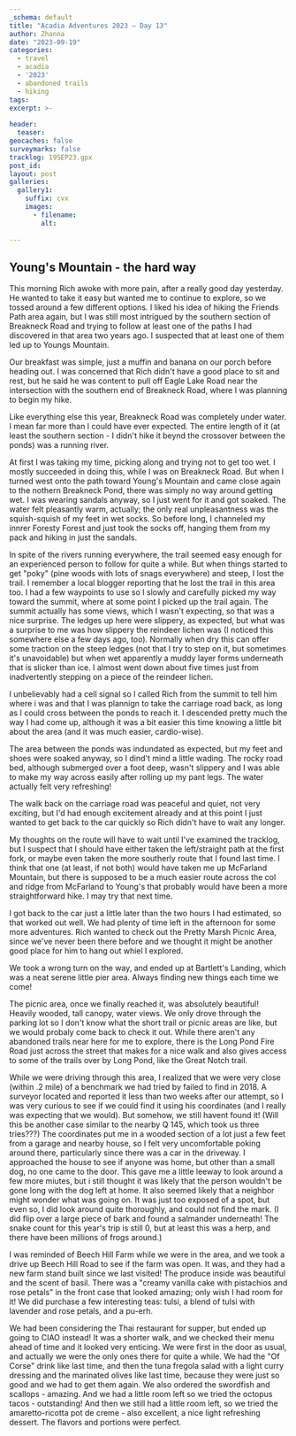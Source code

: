 ```yaml
---
_schema: default
title: "Acadia Adventures 2023 – Day 13"
author: Zhanna
date: "2023-09-19"
categories: 
  - travel
  - acadia
  - '2023'
  - abandoned trails
  - hiking
tags:
excerpt: >-
  
header:
  teaser:
geocaches: false
surveymarks: false
tracklog: 19SEP23.gpx
post_id: 
layout: post
galleries:
  gallery1:
    suffix: cvx
    images:
      - filename: 
        alt:
    
---
```


## Young's Mountain - the hard way

This morning Rich awoke with more pain, after a really good day yesterday. He wanted to take it easy but wanted me to continue to explore, so we tossed around a few different options. I liked his idea of hiking the Friends Path area again, but I was still most intrigued by the southern section of Breakneck Road and trying to follow at least one of the paths I had discovered in that area two years ago. I suspected that at least one of them led up to Youngs Mountain.

Our breakfast was simple, just a muffin and banana on our porch before heading out. I was concerned that Rich didn't have a good place to sit and rest, but he said he was content to pull off Eagle Lake Road near the intersection with the southern end of Breakneck Road, where I was planning to begin my hike.

Like everything else this year, Breakneck Road was completely under water. I mean far more than I could have ever expected. The entire length of it (at least the southern section - I didn't hike it beynd the crossover between the ponds) was a running river.

At first I was taking my time, picking along and trying not to get too wet. I mostly succeeded in doing this, while I was on Breakneck Road. But when I turned west onto the path toward Young's Mountain and came close again to the nothern Breakneck Pond, there was simply no way around getting wet. I was wearing sandals anyway, so I just went for it and got soaked. The water felt pleasantly warm, actually; the only real unpleasantness was the squish-squish of my feet in wet socks. So before long, I channeled my innrer Foresty Forest and just took the socks off, hanging them from my pack and hiking in just the sandals.

In spite of the rivers running everywhere, the trail seemed easy enough for an experienced person to follow for quite a while. But when things started to get "poky" (pine woods with lots of snags everywhere) and steep, I lost the trail. I remember a local blogger reporting that he lost the trail in this area too. I had a few waypoints to use so I slowly and carefully picked my way toward the summit, where at some point I picked up the trail again. The summit actually has some views, which I wasn't expecting, so that was a nice surprise. The ledges up here were slippery, as expected, but what was a surprise to me was how slippery the reindeer lichen was (I noticed this somewhere else a few days ago, too). Normally when dry this can offer some traction on the steep ledges (not that I try to step on it, but sometimes it's unavoidable) but when wet apparently a muddy layer forms underneath that is slicker than ice. I almost went down about five times just from inadvertently stepping on a piece of the reindeer lichen.

I unbelievably had a cell signal so I called Rich from the summit to tell him where i was and that I was plannign to take the carriage road back, as long as I could cross between the ponds to reach it. I descended pretty much the way I had come up, although it was a bit easier this time knowing a little bit about the area (and it was much easier, cardio-wise). 

The area between the ponds was indundated as expected, but my feet and shoes were soaked anyway, so I dind't mind a little wading. The rocky road bed, although submerged over a foot deep, wasn't slippery and I was able to make my way across easily after rolling up my pant legs. The water actually felt very refreshing!

The walk back on the carriage road was peaceful and quiet, not very exciting, but I'd had enough excitement already and at this point I just wanted to get back to the car quickly so Rich didn't have to wait any longer. 

My thoughts on the route will have to wait until I've examined the tracklog, but I suspect that I should have either taken the left/straight path at the first fork, or maybe even taken the more southerly route that I found last time. I think that one (at least, if not both) would have taken me up McFarland Mountain, but there is supposed to be a much easier route across the col and ridge from McFarland to Young's that probably would have been a more straightforward hike. I may try that next time.

I got back to the car just a little later than the two hours I had estimated, so that worked out well. We had plenty of time left in the afternoon for some more adventures. Rich wanted to check out the Pretty Marsh Picnic Area, since we've never been there before and we thought it might be another good place for him to hang out whiel I explored.

We took a wrong turn on the way, and ended up at Bartlett's Landing, which was a neat serene little pier area. Always finding new things each time we come!

The picnic area, once we finally reached it, was absolutely beautiful! Heavily wooded, tall canopy, water views. We only drove through the parking lot so I don't know what the short trail or picnic areas are like, but we would probaly come back to check it out. While there aren't any abandoned trails near here for me to explore, there is the Long Pond Fire Road just across the street that makes for a nice walk and also gives access to some of the trails over by Long Pond, like the Great Notch trail.

While we were driving through this area, I realized that we were very close (within .2 mile) of a benchmark we had tried by failed to find in 2018. A surveyor located and reported it less than two weeks after our attempt, so I was very curious to see if we could find it using his coordinates (and I really was expecting that we would). But somehow, we still havent found it! (Will this be another case similar to the nearby Q 145, which took us three tries???) The coordinates put me in a wooded section of a lot just a few feet from a garage and nearby house, so I felt very uncomfortable poking around there, particularly since there was a car in the driveway. I approached the house to see if anyone was home, but other than a small dog, no one came to the door. This gave me a little leeway to look around a few more miutes, but i still thought it was likely that the person wouldn't be gone long with the dog left at home. It also seemed likely that a neighbor might wonder what was going on. It was just too exposed of a spot, but even so, I did look around quite thoroughly, and could not find the mark. (I did flip over a large piece of bark and found a salmander underneath! The snake count for this year's trip is still 0, but at least this was a herp, and there have been millions of frogs around.)

I was reminded of Beech Hill Farm while we were in the area, and we took a drive up Beech Hill Road to see if the farm was open. It was, and they had a new farm stand built since we last visited! The produce inside was beautiful and the scent of basil. There was a "creamy vanilla cake with pistachios and rose petals" in the front case that looked amazing; only wish I had room for it! We did purchase a few interesting teas: tulsi, a blend of tulsi with lavender and rose petals, and a pu-erh. 

We had been considering the Thai restaurant for supper, but ended up going to CIAO instead! It was a shorter walk, and we checked their menu ahead of time and it looked very enticing. We were first in the door as usual, and actually we were the only ones there for quite a while. We had the "Of Corse" drink like last time, and then the tuna fregola salad with a light curry dressing and the marinated olives like last time, because they were just so good and we had to get them again. We also ordered the swordfish and scallops - amazing. And we had a little room left so we tried the octopus tacos - outstanding! And then we still had a little room left, so we tried the amaretto-ricotta pot de creme - also excellent, a nice light refreshing dessert. The flavors and portions were perfect. 

